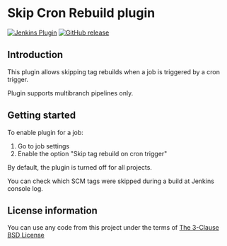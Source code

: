 # Skip Cron Rebuild plugin

[![Jenkins Plugin](https://img.shields.io/jenkins/plugin/v/skip-cron-rebuild.svg)](https://plugins.jenkins.io/skip-cron-rebuild)
[![GitHub release](https://img.shields.io/github/release/jenkinsci/skip-cron-rebuild-plugin.svg?label=changelog)](https://github.com/jenkinsci/skip-cron-rebuild-plugin/releases/latest)

## Introduction

This plugin allows skipping tag rebuilds when a job is triggered by a cron trigger.

Plugin supports multibranch pipelines only.

## Getting started

To enable plugin for a job:
1. Go to job settings
2. Enable the option "Skip tag rebuild on cron trigger"

By default, the plugin is turned off for all projects.

You can check which SCM tags were skipped during a build at Jenkins console log.


License information
-------------------

You can use any code from this project under the terms of [The 3-Clause BSD License](https://opensource.org/licenses/BSD-3-Clause)
